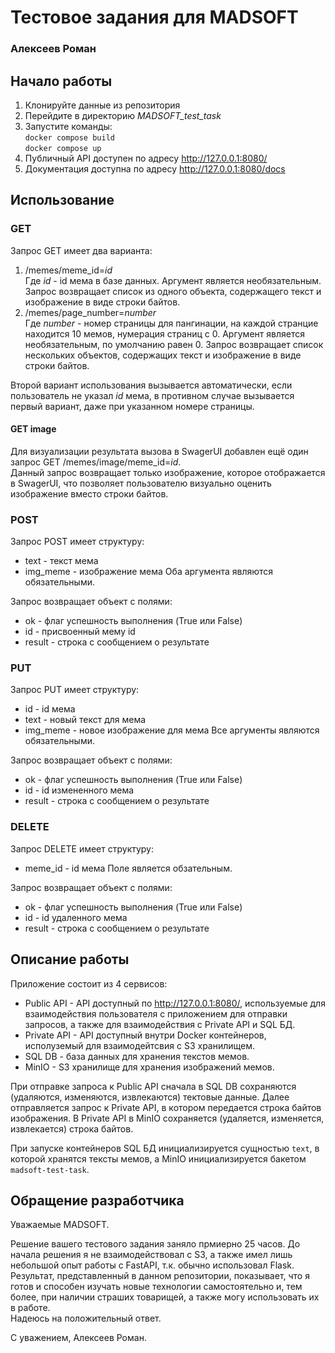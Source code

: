 # Тестовое задания для MADSOFT
### Алексеев Роман

## Начало работы
1. Клонируйте данные из репозитория
2. Перейдите в директорию *MADSOFT_test_task*
3. Запустите команды: <br>
  ```docker compose build```<br>
  ```docker compose up```
4. Публичный API доступен по адресу http://127.0.0.1:8080/
5. Документация доступна по адресу http://127.0.0.1:8080/docs

## Использование
### GET
Запрос GET имеет два варианта:
1. /memes/meme_id=*id* <br>
   Где *id* - id мема в базе данных. Аргумент является необязательным. Запрос возвращает список из одного объекта, содержащего текст и изображение в виде строки байтов.
2. /memes/page_number=*number* <br>
  Где *number* - номер страницы для пангинации, на каждой странцие находится 10 мемов, нумерация страниц с 0. Аргумент является необязательным, по умолчанию равен 0. Запрос возвращает список нескольких объектов, содержащих текст и изображение в виде строки байтов. <br>
  
Второй вариант использования вызывается автоматически, если пользователь не указал *id* мема, в противном случае вызывается первый вариант, даже при указанном номере страницы.

#### GET image
Для визуализации результата вызова в SwagerUI добавлен ещё один запрос GET /memes/image/meme_id=*id*. <br>
Данный запрос возвращает только изображение, которое отображается в SwagerUI, что позволяет пользователю визуально оценить изображение вместо строки байтов.

### POST
Запрос POST имеет структуру:
- text - текст мема
- img_meme - изображение мема
Оба аргумента являются обязательными.

Запрос возвращает объект с полями:
- ok - флаг успешность выполнения (True или False)
- id - присвоенный мему id
- result - строка с сообщением о результате

### PUT
Запрос PUT имеет структуру:
- id - id мема
- text -  новый текст для мема
- img_meme - новое изображение для мема
Все аргументы являются обязательными.

Запрос возвращает объект с полями:
- ok - флаг успешность выполнения (True или False)
- id - id измененного мема
- result - строка с сообщением о результате

### DELETE
Запрос DELETE имеет структуру:
- meme_id - id мема
Поле является обзательным.

Запрос возвращает объект с полями:
- ok - флаг успешность выполнения (True или False)
- id - id удаленного мема
- result - строка с сообщением о результате

## Описание работы
Приложение состоит из 4 сервисов:
- Public API - API доступный по http://127.0.0.1:8080/, используемые для взаимодействия пользователя с приложением для отправки запросов, а также для взаимодействия с Private API и SQL БД.
- Private API - API доступный внутри Docker контейнеров, исполуземый для взаимодейтсвия с S3 хранилищем.
- SQL DB - база данных для хранения текстов мемов.
- MinIO - S3 хранилище для хранения изображений мемов.

При отправке запроса к Public API сначала в SQL DB сохраняются (удаляются, изменяются, извлекаются) тектовые данные. Далее отправляется запрос к Private API, в котором передается строка байтов изображения. В Private API в MinIO сохраняется (удаляется, изменяется, извлекается) строка байтов.

При запуске контейнеров SQL БД инициализируется сущностью `text`, в которой хранятся тексты мемов, а MinIO инициализируется бакетом `madsoft-test-task`.

## Обращение разработчика
Уважаемые MADSOFT. <br>

Решение вашего тестового задания заняло прмиерно 25 часов. До начала решения я не взаимодействовал с S3, а также имел лишь небольшой опыт работы с FastAPI, т.к. обычно использовал Flask. Результат, представленный в данном репозитории, показывает, что я готов и способен изучать новые технологии самостоятельно и, тем более, при наличии страших товарищей, а также могу использовать их в работе. <br>
Надеюсь на положительный ответ. <br>

С уважением, Алексеев Роман.
